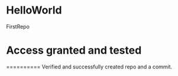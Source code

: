 # HelloWorld
FirstRepo


# Access granted and tested
==========
Verified and successfully created repo and a commit.
